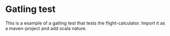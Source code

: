 Gatling test
=================

This is a example of a gatling test that tests the flight-calculator. Import it
as a maven-project and add scala nature.
